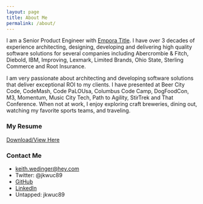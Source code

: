 ```yaml
---
layout: page
title: About Me
permalink: /about/
---
```


I am a Senior Product Engineer with [Empora Title](http://www.emporatitle.com/). I have over 3 decades of
experience architecting, designing, developing and delivering high quality software solutions
for several companies including Abercrombie & Fitch, Diebold, IBM, Improving, Lexmark, Limited Brands, Ohio State,
Sterling Commerce and Root Insurance.

I am very passionate about architecting and developing software solutions that deliver
exceptional ROI to my clients. I have presented at Beer City Code, CodeMash, Code PaLOUsa,
Columbus Code Camp, DogFoodCon, M3, Momentum, Music City Tech, Path to Agility, StirTrek
and That Conference. When not at work, I enjoy exploring craft breweries, dining out, watching
my favorite sports teams, and traveling.

### My Resume

[Download/View Here](/documents/myresume.pdf)

### Contact Me

 - [keith.wedinger@hey.com](mailto:keith.wedinger@hey.com)
 - Twitter: @jkwuc89
 - [GitHub](https://github.com/jkwuc89)
 - [LinkedIn](https://www.linkedin.com/in/kwedinger)
 - Untapped: jkwuc89
